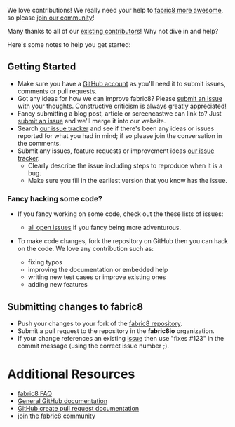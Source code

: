 
We love contributions! We really need your help to [fabric8 more awesome](http://fabric8.io/), so please [join our community](/community/index.html)!

Many thanks to all of our [existing contributors](https://github.com/fabric8io/fabric8/graphs/contributors)! Why not dive in and help?

Here's some notes to help you get started:

## Getting Started

* Make sure you have a [GitHub account](https://github.com/signup/free) as you'll need it to submit issues, comments or pull requests.
* Got any ideas for how we can improve fabric8? Please [submit an issue](https://github.com/fabric8io/fabric8/issues?state=open) with your thoughts. Constructive criticism is always greatly appreciated!
* Fancy submitting a blog post, article or screencastwe can link to? Just [submit an issue](https://github.com/fabric8io/fabric8/issues?state=open) and we'll merge it into our website.
* Search [our issue tracker](https://github.com/fabric8io/fabric8/issues?state=open) and see if there's been any ideas or issues reported for what you had in mind; if so please join the conversation in the comments.
* Submit any issues, feature requests or improvement ideas [our issue tracker](https://github.com/fabric8io/fabric8/issues?state=open).
  * Clearly describe the issue including steps to reproduce when it is a bug.
  * Make sure you fill in the earliest version that you know has the issue.

### Fancy hacking some code?

* If you fancy working on some code, check out the these lists of issues:
   * [all open issues](https://github.com/fabric8io/fabric8/issues?state=open) if you fancy being more adventurous.

* To make code changes, fork the repository on GitHub then you can hack on the code. We love any contribution such as:
   * fixing typos
   * improving the documentation or embedded help
   * writing new test cases or improve existing ones
   * adding new features

## Submitting changes to fabric8

* Push your changes to your fork of the [fabric8 repository](https://github.com/fabric8io/fabric8).
* Submit a pull request to the repository in the **fabric8io** organization.
* If your change references an existing [issue](https://github.com/fabric8io/fabric8/issues?state=open) then use "fixes #123" in the commit message (using the correct issue number ;).

# Additional Resources

* [fabric8 FAQ](/faq/index.html)
* [General GitHub documentation](http://help.github.com/)
* [GitHub create pull request documentation](https://help.github.com/articles/creating-a-pull-request)
* [join the fabric8 community](/community/index.html)










